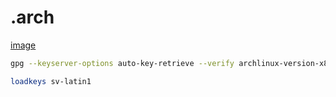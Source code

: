 # .arch

[image](https://mirror.bahnhof.net/pub/archlinux/iso/latest/)

```sh
gpg --keyserver-options auto-key-retrieve --verify archlinux-version-x86_64.iso.sig
```

```sh
loadkeys sv-latin1
```
